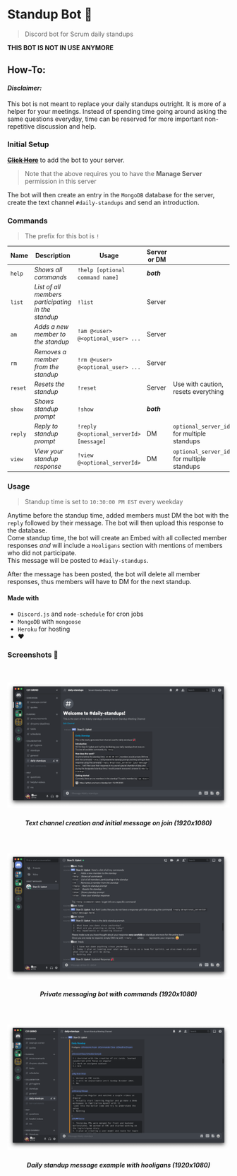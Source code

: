 # Standup Bot :robot:
> Discord bot for Scrum daily standups

**THIS BOT IS NOT IN USE ANYMORE**

## How-To:

#### *Disclaimer:* 

This bot is not meant to replace your daily standups outright. It is more of a helper for your meetings. Instead of spending time going around asking the same questions everyday, time can be reserved for more important non-repetitive discussion and help.

### Initial Setup 

[~~**Click Here**~~](https://www.youtube.com/watch?v=xfr64zoBTAQ) to add the bot to your server. 
> Note that the above requires you to have the **Manage Server** permission in this server  

The bot will then create an entry in the `MongoDB` database for the server, create the text channel `#daily-standups` and send an introduction.

### Commands
> The prefix for this bot is `!`

| Name    | Description                                        | Usage                                   | Server or DM |                                             |
| ------- | -------------------------------------------------- | --------------------------------------- | ------------ | ------------------------------------------- |
| `help`  | *Shows all commands*                               | `!help [optional command name]`         | **_both_**   |                                             |
| `list`  | *List of all members participating in the standup* | `!list`                                 | Server       |                                             |
| `am`    | *Adds a new member to the standup*                 | `!am @<user> @<optional_user> ...`      | Server       |                                             |
| `rm`    | *Removes a member from the standup*                | `!rm @<user> @<optional_user> ...`      | Server       |                                             |
| `reset` | *Resets the standup*                               | `!reset`                                | Server       | Use with caution, resets everything         |
| `show`  | *Shows standup prompt*                             | `!show`                                 | **_both_**   |                                             |
| `reply` | *Reply to standup prompt*                          | `!reply @<optional_serverId> [message]` | DM           | `optional_server_id`: for multiple standups |
| `view`  | *View your standup response*                       | `!view @<optional_serverId>`            | DM           | `optional_server_id`: for multiple standups |


### Usage
> Standup time is set to `10:30:00 PM EST` every weekday

Anytime before the standup time, added members must DM the bot with the `reply` followed by their message. The bot will then upload this response to the database.    
Come standup time, the bot will create an Embed with all collected member responses *and* will include a `Hooligans` section with mentions of members who did not participate.  
This message will be posted to `#daily-standups`.

After the message has been posted, the bot will delete all member responses, thus members will have to DM for the next standup.

#### Made with

- `Discord.js` and `node-schedule` for cron jobs
- `MongoDB` with `mongoose`
- `Heroku` for hosting
- :heart:


### Screenshots 📸
<br />

<h5 align="center">
  <img src="docs/screenshots/standup-bot-1.png" />
</h5>
<h5 align="center"> 

 *Text channel creation and initial message on join (1920x1080)*  

</h5>
<br />

<h5 align="center">
  <img src="docs/screenshots/standup-bot-2.png" />
</h5>
<h5 align="center"> 

 *Private messaging bot with commands (1920x1080)*  

</h5>
<br />

<h5 align="center">
  <img src="docs/screenshots/standup-bot-3.png" />
</h5>
<h5 align="center"> 

 *Daily standup message example with hooligans (1920x1080)*  

</h5>